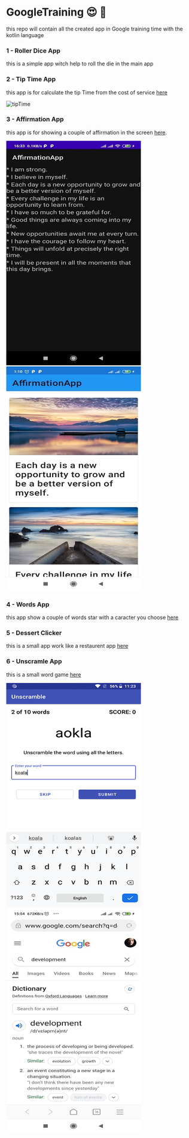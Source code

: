 # GoogleTraining 😍 📱
this repo will contain all the created app in Google training time with the kotlin language 

### 1 - Roller Dice App
this is a simple app witch help to roll the die in the main app 

### 2 - Tip Time App
this app is for calculate the tip Time from the cost of service
[here](https://github.com/LenouarMiloud/GoogleTraining/tree/main/2-%20TipTime)

![tipTime](https://user-images.githubusercontent.com/29558298/170680555-299d65f9-126a-4c1e-8ef7-a440268383c5.jpg)

### 3 - Affirmation App
this app is for showing a couple of affirmation in the screen 
[here](https://github.com/LenouarMiloud/GoogleTraining/tree/main/3-%20AffirmationApp).

![Affirmation App](https://github.com/LenouarMiloud/GoogleTraining/blob/main/Screenshots/AffirmationApp.jpg) 
![](https://github.com/LenouarMiloud/GoogleTraining/blob/main/Screenshots/AffirmationApp%202.jpg)

### 4 - Words App
this app show a couple of words star with a caracter you choose 
[here](https://github.com/LenouarMiloud/GoogleTraining/tree/main/4-%20android-basics-kotlin-words-app)

### 5 - Dessert Clicker
this is a small app work like a restaurent app
[here](https://github.com/LenouarMiloud/GoogleTraining/tree/main/5-%20android-basics-kotlin-dessert-clicker-app-starter)

### 6 - Unscramle App
this is a small word game 
[here](https://github.com/LenouarMiloud/GoogleTraining/tree/main/6-%20android-basics-kotlin-unscramble-app-main)

![](https://github.com/LenouarMiloud/GoogleTraining/blob/main/Screenshots/UnscrambleApp.png)
![](https://github.com/LenouarMiloud/GoogleTraining/blob/main/Screenshots/UnscrambleApp1.jpg)
